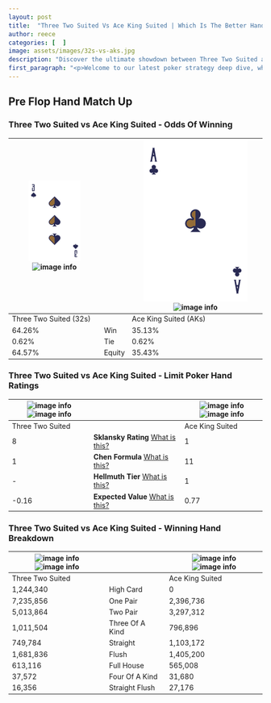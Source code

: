 ```yaml
---
layout: post
title:  "Three Two Suited Vs Ace King Suited | Which Is The Better Hand In Poker? A Complete Guide"
author: reece
categories: [  ]
image: assets/images/32s-vs-aks.jpg
description: "Discover the ultimate showdown between Three Two Suited and Ace King Suited in poker! Uncover the odds, strategies, and scenarios where one hand triumphs over the other. Get ready to up your poker game with this thrilling analysis."
first_paragraph: "<p>Welcome to our latest poker strategy deep dive, where we're pitting two distinct hands against each other in a high-stakes showdown: Three Two Suited vs Ace King Suited.</p><p>In the dynamic world of poker, every decision counts, and knowing which hand holds the upper hand is key to your success at the table.</p><p>In this article, we'll dissect these two hands, explore the scenarios where one dominates the other, and equip you with the knowledge to make strategic choices that can tip the odds in your favor.</p><p>Get ready to unravel the intriguing dynamics of these poker hands and elevate your game to new heights.</p>"
---
```




[comment]: # (sp0)

## Pre Flop Hand Match Up

<div class="table hand-ratings" markdown="1"> 



### Three Two Suited vs Ace King Suited - Odds Of Winning


    
| ![image info](assets/images/hand1/3.png) ![image info](assets/images/hand1/2s.png) |  | ![image info](assets/images/hand2/a.png) ![image info](assets/images/hand2/ks.png) |
| -------- | -------- | -------- |
| Three Two Suited (32s) |  | Ace King Suited (AKs) |
| 64.26% | Win | 35.13% |
| 0.62% | Tie | 0.62% |
| 64.57% | Equity | 35.43% |




[comment]: # (sp1)



### Three Two Suited vs Ace King Suited - Limit Poker Hand Ratings


    
| ![image info](https://www.riverpairs.com/assets/images/hand1/3.png) ![image info](https://www.riverpairs.com/assets/images/hand1/2s.png) |  | ![image info](https://www.riverpairs.com/assets/images/hand2/a.png) ![image info](https://www.riverpairs.com/assets/images/hand2/ks.png) |
| -------- | -------- | -------- |
| Three Two Suited |  | Ace King Suited |
| 8 | **Sklansky Rating** [What is this?](/sklansky-rating-explained) | 1 |
| 1 | **Chen Formula** [What is this?](/chen-formula-explained) | 11 |
| - | **Hellmuth Tier** [What is this?](/Hellmuth-tier-explained) | 1 |
| -0.16 | **Expected Value** [What is this?](/expected-value-explained) | 0.77 |




[comment]: # (sp2)



### Three Two Suited vs Ace King Suited - Winning Hand Breakdown


    
| ![image info](https://www.riverpairs.com/assets/images/hand1/3.png) ![image info](https://www.riverpairs.com/assets/images/hand1/2s.png) |  | ![image info](https://www.riverpairs.com/assets/images/hand2/a.png) ![image info](https://www.riverpairs.com/assets/images/hand2/ks.png) |
| -------- | -------- | -------- |
| Three Two Suited |  | Ace King Suited |
| 1,244,340 | High Card | 0 |
| 7,235,856 | One Pair | 2,396,736 |
| 5,013,864 | Two Pair | 3,297,312 |
| 1,011,504 | Three Of A Kind | 796,896 |
| 749,784 | Straight | 1,103,172 |
| 1,681,836 | Flush | 1,405,200 |
| 613,116 | Full House | 565,008 |
| 37,572 | Four Of A Kind | 31,680 |
| 16,356 | Straight Flush | 27,176 |




[comment]: # (sp3)



</div>

[comment]: # (sp4)



[comment]: # (sp5)

